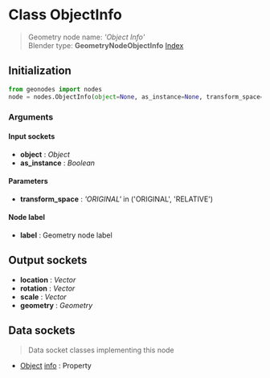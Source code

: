 
# Class ObjectInfo

> Geometry node name: _'Object Info'_<br>Blender type:  **GeometryNodeObjectInfo**
[Index](/docs/index.md)

## Initialization


```python
from geonodes import nodes
node = nodes.ObjectInfo(object=None, as_instance=None, transform_space='ORIGINAL', label=None)
```


### Arguments


#### Input sockets



- **object** : _Object_
- **as_instance** : _Boolean_



#### Parameters



- **transform_space** : _'ORIGINAL'_ in ('ORIGINAL', 'RELATIVE')



#### Node label



- **label** : Geometry node label



## Output sockets



- **location** : _Vector_
- **rotation** : _Vector_
- **scale** : _Vector_
- **geometry** : _Geometry_



## Data sockets

> Data socket classes implementing this node


- [Object](../sockets/Object.md) [info](../sockets/Object.md#info) : Property


